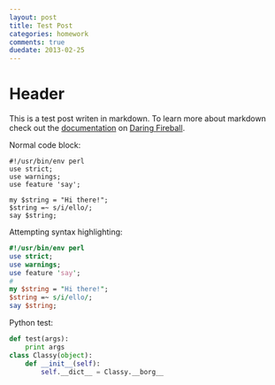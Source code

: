 ```yaml
---
layout: post
title: Test Post
categories: homework
comments: true
duedate: 2013-02-25
---
```


# Header

This is a test post writen in markdown. To learn more about markdown check out the [documentation](http://daringfireball.net/projects/markdown/) on [Daring Fireball](http://daringfireball.net/).

Normal code block:

    #!/usr/bin/env perl
    use strict;
    use warnings;
    use feature 'say';

    my $string = "Hi there!";
    $string =~ s/i/ello/;
    say $string;

Attempting syntax highlighting:

```perl
#!/usr/bin/env perl
use strict;
use warnings;
use feature 'say';
#
my $string = "Hi there!";
$string =~ s/i/ello/;
say $string;
```

Python test:

```python
def test(args):
    print args
class Classy(object):
    def __init__(self):
        self.__dict__ = Classy.__borg__
```

